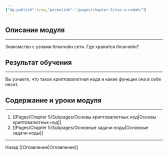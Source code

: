 ```yaml
---
{"dg-publish":true,"permalink":"/pages/chapter-5/vse-o-nodah/"}
---
```


## Описание модуля
---
Знакомство с узлами блокчейн сети. Где хранится блокчейн?

## Результат обучения
---
Вы узнаете, что такое криптовалютная нода и какие функции она в себе несет.

## Содержание и уроки модуля
---
1. [[Pages/Chapter 5/Subpages/Основы криптовалютных нод\|Основы криптовалютных нод]]
2. [[Pages/Chapter 5/Subpages/Основные задачи ноды\|Основные задачи ноды]]

---

Назад [[Оглавление\|Оглавление]]